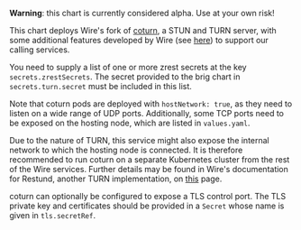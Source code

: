 **Warning**: this chart is currently considered alpha. Use at your own risk!

This chart deploys Wire's fork of [coturn](https://github.com/coturn/coturn),
a STUN and TURN server, with some additional features developed by Wire (see
[here](https://github.com/wireapp/coturn/tree/wireapp)) to support our calling
services.

You need to supply a list of one or more zrest secrets at the key
`secrets.zrestSecrets`. The secret provided to the brig chart in
`secrets.turn.secret` must be included in this list.

Note that coturn pods are deployed with `hostNetwork: true`, as they need to
listen on a wide range of UDP ports. Additionally, some TCP ports need to be
exposed on the hosting node, which are listed in `values.yaml`.

Due to the nature of TURN, this service might also expose the
internal network to which the hosting node is connected. It is
therefore recommended to run coturn on a separate Kubernetes cluster
from the rest of the Wire services. Further details may be found in
Wire's documentation for Restund, another TURN implementation, on
[this](https://docs.wire.com/understand/restund.html#network) page.

coturn can optionally be configured to expose a TLS control port. The TLS
private key and certificates should be provided in a `Secret` whose name is
given in `tls.secretRef`.

